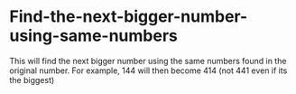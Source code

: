 # Find-the-next-bigger-number-using-same-numbers
This will find the next bigger number using the same numbers found in the original number. For example, 144 will then become 414 (not 441 even if its the biggest)
